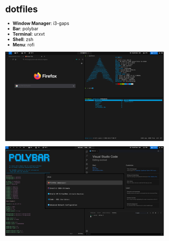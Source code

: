 # dotfiles

- **Window Manager**: i3-gaps
- **Bar**: polybar
- **Terminal**: urxvt
- **Shell**: zsh
- **Menu**: rofi

![Screenshot](https://github.com/089kili/dotfiles/blob/master/screenshots/screenshot1.png)

![Screenshot](https://github.com/089kili/dotfiles/blob/master/screenshots/screenshot2.png)

